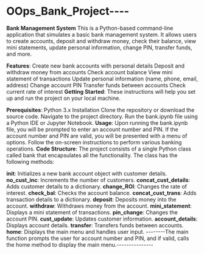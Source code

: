 # OOps_Bank_Project----
**Bank Management System**
  This is a Python-based command-line application that simulates a basic bank management system. It allows users to create accounts, deposit and withdraw money, check their balance, view mini statements, update personal information, change PIN, transfer funds, and more.

**Features**:
  Create new bank accounts with personal details
  Deposit and withdraw money from accounts
  Check account balance
  View mini statement of transactions
  Update personal information (name, phone, email, address)
  Change account PIN
  Transfer funds between accounts
  Check current rate of interest
**Getting Started**:
  These instructions will help you set up and run the project on your local machine.

**Prerequisites**:
  Python 3.x
  Installation
  Clone the repository or download the source code.
  Navigate to the project directory.
  Run the bank.ipynb file using a Python IDE or Jupyter Notebook.
**Usage**:
  Upon running the bank.ipynb file, you will be prompted to enter an account number and PIN.
  If the account number and PIN are valid, you will be presented with a menu of options.
  Follow the on-screen instructions to perform various banking operations.
**Code Structure**:
  The project consists of a single Python class called bank that encapsulates all the functionality. The class has the following methods:
  
  __init__: Initializes a new bank account object with customer details.
 **no_cust_inc**: Increments the number of customers.
**concat_cust_details**: Adds customer details to a dictionary.
  **change_ROI**: Changes the rate of interest.
  **check_bal**: Checks the account balance.
  **concat_cust_trans**: Adds transaction details to a dictionary.
  **deposit**: Deposits money into the account.
  **withdraw**: Withdraws money from the account.
 **mini_statement**: Displays a mini statement of transactions.
 **pin_change**: Changes the account PIN.
 **cust_update**: Updates customer information.
  **account_details**: Displays account details.
 **transfer**: Transfers funds between accounts.
  **home**: Displays the main menu and handles user input.
  --------The main function prompts the user for account number and PIN, and if valid, calls the home method to display the main menu.---------------




  
